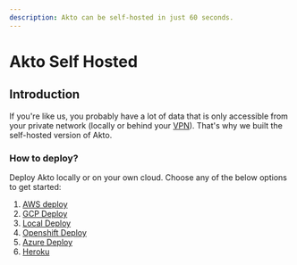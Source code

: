 ```yaml
---
description: Akto can be self-hosted in just 60 seconds.
---
```


# Akto Self Hosted

## Introduction

If you're like us, you probably have a lot of data that is only accessible from your private network (locally or behind your [VPN](https://cybernews.com/what-is-vpn/#how-does-a-vpn-work)). That's why we built the self-hosted version of Akto.

### How to deploy?

Deploy Akto locally or on your own cloud. Choose any of the below options to get started:

1. [AWS deploy](aws-deploy.md)
2. [GCP Deploy](gcp-deploy.md)
3. [Local Deploy](local-deploy.md)
4. [Openshift Deploy](openshift-deploy.md)
5. [Azure Deploy](azure-deploy.md)
6. [Heroku](heroku.md)
